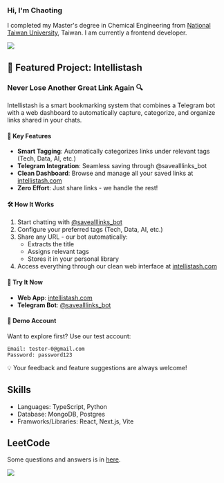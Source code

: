 ### Hi, I'm Chaoting

I completed my Master's degree in Chemical Engineering from [National Taiwan University](https://www.ntu.edu.tw/), Taiwan. I am currently a frontend developer.

![](https://komarev.com/ghpvc/?username=chaoting-sun)

## 🚀 Featured Project: Intellistash

### Never Lose Another Great Link Again 🔍

Intellistash is a smart bookmarking system that combines a Telegram bot with a web dashboard to automatically capture, categorize, and organize links shared in your chats.

#### 🌟 Key Features

- **Smart Tagging**: Automatically categorizes links under relevant tags (Tech, Data, AI, etc.)
- **Telegram Integration**: Seamless saving through @savealllinks_bot
- **Clean Dashboard**: Browse and manage all your saved links at [intellistash.com](https://intellistash.com)
- **Zero Effort**: Just share links - we handle the rest!

#### 🛠️ How It Works

1. Start chatting with [@savealllinks_bot](https://t.me/savealllinks_bot)
2. Configure your preferred tags (Tech, Data, AI, etc.)
3. Share any URL - our bot automatically:
   - Extracts the title
   - Assigns relevant tags
   - Stores it in your personal library
4. Access everything through our clean web interface at [intellistash.com](https://intellistash.com)

#### 🎯 Try It Now

- **Web App**: [intellistash.com](https://intellistash.com)
- **Telegram Bot**: [@savealllinks_bot](https://t.me/savealllinks_bot)

#### 🔑 Demo Account

Want to explore first? Use our test account:

```
Email: tester-0@gmail.com
Password: password123
```

💡 Your feedback and feature suggestions are always welcome!

## Skills

- Languages: TypeScript, Python
- Database: MongoDB, Postgres
- Framworks/Libraries: React, Next.js, Vite

## LeetCode

Some questions and answers is in [here](https://github.com/chaoting-sun/leetcode).

<div>
    <img src="https://leetcard.jacoblin.cool/chaoting0108?theme=light">
</div>
